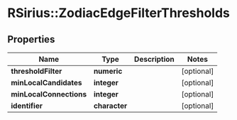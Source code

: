 # RSirius::ZodiacEdgeFilterThresholds



## Properties
Name | Type | Description | Notes
------------ | ------------- | ------------- | -------------
**thresholdFilter** | **numeric** |  | [optional] 
**minLocalCandidates** | **integer** |  | [optional] 
**minLocalConnections** | **integer** |  | [optional] 
**identifier** | **character** |  | [optional] 


